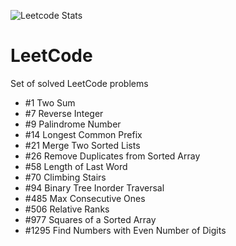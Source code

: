 ![Leetcode Stats](https://leetcode.card.workers.dev/?username=timgerdes&theme=dark)
# LeetCode
Set of solved LeetCode problems

* #1 Two Sum
* #7 Reverse Integer
* #9 Palindrome Number
* #14 Longest Common Prefix
* #21 Merge Two Sorted Lists
* #26 Remove Duplicates from Sorted Array
* #58 Length of Last Word
* #70 Climbing Stairs
* #94 Binary Tree Inorder Traversal
* #485 Max Consecutive Ones
* #506 Relative Ranks
* #977 Squares of a Sorted Array
* #1295 Find Numbers with Even Number of Digits

